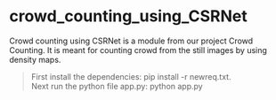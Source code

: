 # crowd_counting_using_CSRNet
Crowd counting using CSRNet is a module from our project Crowd Counting. It is meant for counting crowd from the still images by using density maps.
>First install the dependencies: pip install -r newreq.txt.                                                                 
>Next run the python file app.py: python app.py 
